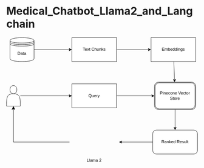 # Medical_Chatbot_Llama2_and_Langchain
<svg xmlns="http://www.w3.org/2000/svg" xmlns:xlink="http://www.w3.org/1999/xlink" version="1.1" width="556px" viewBox="-0.5 -0.5 556 366" content="&lt;mxfile&gt;&lt;diagram id=&quot;nLENW7YiFBsiG4h6r1G0&quot; name=&quot;Page-1&quot;&gt;&lt;mxGraphModel dx=&quot;746&quot; dy=&quot;433&quot; grid=&quot;1&quot; gridSize=&quot;10&quot; guides=&quot;1&quot; tooltips=&quot;1&quot; connect=&quot;1&quot; arrows=&quot;1&quot; fold=&quot;1&quot; page=&quot;1&quot; pageScale=&quot;1&quot; pageWidth=&quot;850&quot; pageHeight=&quot;1100&quot; math=&quot;0&quot; shadow=&quot;0&quot;&gt;&lt;root&gt;&lt;mxCell id=&quot;0&quot;/&gt;&lt;mxCell id=&quot;1&quot; parent=&quot;0&quot;/&gt;&lt;mxCell id=&quot;22&quot; value=&quot;&quot; style=&quot;edgeStyle=none;html=1;flowAnimation=1;&quot; edge=&quot;1&quot; parent=&quot;1&quot; source=&quot;2&quot; target=&quot;16&quot;&gt;&lt;mxGeometry relative=&quot;1&quot; as=&quot;geometry&quot;/&gt;&lt;/mxCell&gt;&lt;mxCell id=&quot;2&quot; value=&quot;Data&quot; style=&quot;shape=datastore;whiteSpace=wrap;html=1;direction=east;&quot; vertex=&quot;1&quot; parent=&quot;1&quot;&gt;&lt;mxGeometry x=&quot;100&quot; y=&quot;120&quot; width=&quot;70&quot; height=&quot;70&quot; as=&quot;geometry&quot;/&gt;&lt;/mxCell&gt;&lt;mxCell id=&quot;24&quot; value=&quot;&quot; style=&quot;edgeStyle=none;html=1;flowAnimation=1;&quot; edge=&quot;1&quot; parent=&quot;1&quot; source=&quot;16&quot; target=&quot;23&quot;&gt;&lt;mxGeometry relative=&quot;1&quot; as=&quot;geometry&quot;/&gt;&lt;/mxCell&gt;&lt;mxCell id=&quot;16&quot; value=&quot;Text Chunks&quot; style=&quot;rounded=0;whiteSpace=wrap;html=1;&quot; vertex=&quot;1&quot; parent=&quot;1&quot;&gt;&lt;mxGeometry x=&quot;280&quot; y=&quot;120&quot; width=&quot;130&quot; height=&quot;70&quot; as=&quot;geometry&quot;/&gt;&lt;/mxCell&gt;&lt;mxCell id=&quot;26&quot; value=&quot;&quot; style=&quot;edgeStyle=none;html=1;flowAnimation=1;&quot; edge=&quot;1&quot; parent=&quot;1&quot; source=&quot;23&quot; target=&quot;25&quot;&gt;&lt;mxGeometry relative=&quot;1&quot; as=&quot;geometry&quot;/&gt;&lt;/mxCell&gt;&lt;mxCell id=&quot;23&quot; value=&quot;Embeddings&quot; style=&quot;rounded=0;whiteSpace=wrap;html=1;&quot; vertex=&quot;1&quot; parent=&quot;1&quot;&gt;&lt;mxGeometry x=&quot;510&quot; y=&quot;120&quot; width=&quot;130&quot; height=&quot;70&quot; as=&quot;geometry&quot;/&gt;&lt;/mxCell&gt;&lt;mxCell id=&quot;35&quot; value=&quot;&quot; style=&quot;edgeStyle=none;html=1;flowAnimation=1;&quot; edge=&quot;1&quot; parent=&quot;1&quot; source=&quot;25&quot; target=&quot;34&quot;&gt;&lt;mxGeometry relative=&quot;1&quot; as=&quot;geometry&quot;/&gt;&lt;/mxCell&gt;&lt;mxCell id=&quot;25&quot; value=&quot;Pinecone Vector&amp;lt;br&amp;gt;Store&quot; style=&quot;shape=ext;double=1;rounded=1;whiteSpace=wrap;html=1;&quot; vertex=&quot;1&quot; parent=&quot;1&quot;&gt;&lt;mxGeometry x=&quot;520&quot; y=&quot;250&quot; width=&quot;120&quot; height=&quot;80&quot; as=&quot;geometry&quot;/&gt;&lt;/mxCell&gt;&lt;mxCell id=&quot;29&quot; value=&quot;&quot; style=&quot;edgeStyle=none;html=1;flowAnimation=1;&quot; edge=&quot;1&quot; parent=&quot;1&quot; source=&quot;27&quot; target=&quot;28&quot;&gt;&lt;mxGeometry relative=&quot;1&quot; as=&quot;geometry&quot;/&gt;&lt;/mxCell&gt;&lt;mxCell id=&quot;27&quot; value=&quot;&quot; style=&quot;shape=actor;whiteSpace=wrap;html=1;&quot; vertex=&quot;1&quot; parent=&quot;1&quot;&gt;&lt;mxGeometry x=&quot;90&quot; y=&quot;260&quot; width=&quot;40&quot; height=&quot;60&quot; as=&quot;geometry&quot;/&gt;&lt;/mxCell&gt;&lt;mxCell id=&quot;28&quot; value=&quot;Query&quot; style=&quot;whiteSpace=wrap;html=1;&quot; vertex=&quot;1&quot; parent=&quot;1&quot;&gt;&lt;mxGeometry x=&quot;280&quot; y=&quot;255&quot; width=&quot;130&quot; height=&quot;70&quot; as=&quot;geometry&quot;/&gt;&lt;/mxCell&gt;&lt;mxCell id=&quot;33&quot; value=&quot;&quot; style=&quot;endArrow=classic;html=1;entryX=0;entryY=0.5;entryDx=0;entryDy=0;exitX=1;exitY=0.5;exitDx=0;exitDy=0;flowAnimation=1;&quot; edge=&quot;1&quot; parent=&quot;1&quot; source=&quot;28&quot; target=&quot;25&quot;&gt;&lt;mxGeometry width=&quot;50&quot; height=&quot;50&quot; relative=&quot;1&quot; as=&quot;geometry&quot;&gt;&lt;mxPoint x=&quot;320&quot; y=&quot;280&quot; as=&quot;sourcePoint&quot;/&gt;&lt;mxPoint x=&quot;370&quot; y=&quot;230&quot; as=&quot;targetPoint&quot;/&gt;&lt;Array as=&quot;points&quot;/&gt;&lt;/mxGeometry&gt;&lt;/mxCell&gt;&lt;mxCell id=&quot;34&quot; value=&quot;Ranked Result&quot; style=&quot;rounded=1;whiteSpace=wrap;html=1;&quot; vertex=&quot;1&quot; parent=&quot;1&quot;&gt;&lt;mxGeometry x=&quot;515&quot; y=&quot;390&quot; width=&quot;130&quot; height=&quot;70&quot; as=&quot;geometry&quot;/&gt;&lt;/mxCell&gt;&lt;mxCell id=&quot;39&quot; value=&quot;Llama 2&quot; style=&quot;shape=image;verticalLabelPosition=bottom;labelBackgroundColor=default;verticalAlign=top;aspect=fixed;imageAspect=0;image=https://assets-global.website-files.com/5ec4696a9b6d337d51632638/651c817db814b3623bc572e2_DES-380%20Prompting%20Llama%202.jpg;&quot; vertex=&quot;1&quot; parent=&quot;1&quot;&gt;&lt;mxGeometry x=&quot;273.03&quot; y=&quot;385&quot; width=&quot;143.95&quot; height=&quot;80&quot; as=&quot;geometry&quot;/&gt;&lt;/mxCell&gt;&lt;mxCell id=&quot;43&quot; value=&quot;&quot; style=&quot;endArrow=classic;html=1;entryX=1;entryY=0.5;entryDx=0;entryDy=0;exitX=0;exitY=0.5;exitDx=0;exitDy=0;flowAnimation=1;&quot; edge=&quot;1&quot; parent=&quot;1&quot; source=&quot;34&quot; target=&quot;39&quot;&gt;&lt;mxGeometry width=&quot;50&quot; height=&quot;50&quot; relative=&quot;1&quot; as=&quot;geometry&quot;&gt;&lt;mxPoint x=&quot;420&quot; y=&quot;300&quot; as=&quot;sourcePoint&quot;/&gt;&lt;mxPoint x=&quot;530&quot; y=&quot;300&quot; as=&quot;targetPoint&quot;/&gt;&lt;Array as=&quot;points&quot;/&gt;&lt;/mxGeometry&gt;&lt;/mxCell&gt;&lt;mxCell id=&quot;44&quot; value=&quot;&quot; style=&quot;edgeStyle=segmentEdgeStyle;endArrow=classic;html=1;curved=0;rounded=0;endSize=8;startSize=8;exitX=0;exitY=0.5;exitDx=0;exitDy=0;flowAnimation=1;&quot; edge=&quot;1&quot; parent=&quot;1&quot; source=&quot;39&quot;&gt;&lt;mxGeometry width=&quot;50&quot; height=&quot;50&quot; relative=&quot;1&quot; as=&quot;geometry&quot;&gt;&lt;mxPoint x=&quot;60&quot; y=&quot;370&quot; as=&quot;sourcePoint&quot;/&gt;&lt;mxPoint x=&quot;110&quot; y=&quot;320&quot; as=&quot;targetPoint&quot;/&gt;&lt;/mxGeometry&gt;&lt;/mxCell&gt;&lt;/root&gt;&lt;/mxGraphModel&gt;&lt;/diagram&gt;&lt;/mxfile&gt;" onclick="(function(svg){var src=window.event.target||window.event.srcElement;while (src!=null&amp;&amp;src.nodeName.toLowerCase()!='a'){src=src.parentNode;}if(src==null){if(svg.wnd!=null&amp;&amp;!svg.wnd.closed){svg.wnd.focus();}else{var r=function(evt){if(evt.data=='ready'&amp;&amp;evt.source==svg.wnd){svg.wnd.postMessage(decodeURIComponent(svg.getAttribute('content')),'*');window.removeEventListener('message',r);}};window.addEventListener('message',r);svg.wnd=window.open('https://viewer.diagrams.net/?client=1&amp;page=0&amp;edit=_blank');}}})(this);" style="cursor:pointer;max-width:100%;max-height:366px;"><defs/><g><path d="M 80 35 L 183.63 35" fill="none" stroke="rgb(0, 0, 0)" stroke-miterlimit="10" pointer-events="stroke"/><path d="M 188.88 35 L 181.88 38.5 L 183.63 35 L 181.88 31.5 Z" fill="rgb(0, 0, 0)" stroke="rgb(0, 0, 0)" stroke-miterlimit="10" pointer-events="all"/><path d="M 10 9 C 10 -3 80 -3 80 9 L 80 61 C 80 73 10 73 10 61 Z" fill="rgb(255, 255, 255)" stroke="rgb(0, 0, 0)" stroke-miterlimit="10" pointer-events="all"/><path d="M 10 9 C 10 18 80 18 80 9 M 10 13.5 C 10 22.5 80 22.5 80 13.5 M 10 18 C 10 27 80 27 80 18" fill="none" stroke="rgb(0, 0, 0)" stroke-miterlimit="10" pointer-events="all"/><g transform="translate(-0.5 -0.5)"><switch><foreignObject pointer-events="none" width="100%" height="100%" requiredFeatures="http://www.w3.org/TR/SVG11/feature#Extensibility" style="overflow: visible; text-align: left;"><div xmlns="http://www.w3.org/1999/xhtml" style="display: flex; align-items: unsafe center; justify-content: unsafe center; width: 68px; height: 1px; padding-top: 47px; margin-left: 11px;"><div data-drawio-colors="color: rgb(0, 0, 0); " style="box-sizing: border-box; font-size: 0px; text-align: center;"><div style="display: inline-block; font-size: 12px; font-family: Helvetica; color: rgb(0, 0, 0); line-height: 1.2; pointer-events: all; white-space: normal; overflow-wrap: normal;">Data</div></div></div></foreignObject><text x="45" y="50" fill="rgb(0, 0, 0)" font-family="Helvetica" font-size="12px" text-anchor="middle">Data</text></switch></g><path d="M 320 35 L 413.63 35" fill="none" stroke="rgb(0, 0, 0)" stroke-miterlimit="10" pointer-events="stroke"/><path d="M 418.88 35 L 411.88 38.5 L 413.63 35 L 411.88 31.5 Z" fill="rgb(0, 0, 0)" stroke="rgb(0, 0, 0)" stroke-miterlimit="10" pointer-events="all"/><rect x="190" y="0" width="130" height="70" fill="rgb(255, 255, 255)" stroke="rgb(0, 0, 0)" pointer-events="all"/><g transform="translate(-0.5 -0.5)"><switch><foreignObject pointer-events="none" width="100%" height="100%" requiredFeatures="http://www.w3.org/TR/SVG11/feature#Extensibility" style="overflow: visible; text-align: left;"><div xmlns="http://www.w3.org/1999/xhtml" style="display: flex; align-items: unsafe center; justify-content: unsafe center; width: 128px; height: 1px; padding-top: 35px; margin-left: 191px;"><div data-drawio-colors="color: rgb(0, 0, 0); " style="box-sizing: border-box; font-size: 0px; text-align: center;"><div style="display: inline-block; font-size: 12px; font-family: Helvetica; color: rgb(0, 0, 0); line-height: 1.2; pointer-events: all; white-space: normal; overflow-wrap: normal;">Text Chunks</div></div></div></foreignObject><text x="255" y="39" fill="rgb(0, 0, 0)" font-family="Helvetica" font-size="12px" text-anchor="middle">Text Chunks</text></switch></g><path d="M 486.3 70 L 488.28 123.64" fill="none" stroke="rgb(0, 0, 0)" stroke-miterlimit="10" pointer-events="stroke"/><path d="M 488.48 128.88 L 484.72 122.02 L 488.28 123.64 L 491.72 121.76 Z" fill="rgb(0, 0, 0)" stroke="rgb(0, 0, 0)" stroke-miterlimit="10" pointer-events="all"/><rect x="420" y="0" width="130" height="70" fill="rgb(255, 255, 255)" stroke="rgb(0, 0, 0)" pointer-events="all"/><g transform="translate(-0.5 -0.5)"><switch><foreignObject pointer-events="none" width="100%" height="100%" requiredFeatures="http://www.w3.org/TR/SVG11/feature#Extensibility" style="overflow: visible; text-align: left;"><div xmlns="http://www.w3.org/1999/xhtml" style="display: flex; align-items: unsafe center; justify-content: unsafe center; width: 128px; height: 1px; padding-top: 35px; margin-left: 421px;"><div data-drawio-colors="color: rgb(0, 0, 0); " style="box-sizing: border-box; font-size: 0px; text-align: center;"><div style="display: inline-block; font-size: 12px; font-family: Helvetica; color: rgb(0, 0, 0); line-height: 1.2; pointer-events: all; white-space: normal; overflow-wrap: normal;">Embeddings</div></div></div></foreignObject><text x="485" y="39" fill="rgb(0, 0, 0)" font-family="Helvetica" font-size="12px" text-anchor="middle">Embeddings</text></switch></g><path d="M 490 210 L 490 263.63" fill="none" stroke="rgb(0, 0, 0)" stroke-miterlimit="10" pointer-events="stroke"/><path d="M 490 268.88 L 486.5 261.88 L 490 263.63 L 493.5 261.88 Z" fill="rgb(0, 0, 0)" stroke="rgb(0, 0, 0)" stroke-miterlimit="10" pointer-events="all"/><rect x="430" y="130" width="120" height="80" rx="12" ry="12" fill="rgb(255, 255, 255)" stroke="rgb(0, 0, 0)" pointer-events="all"/><rect x="432" y="132" width="116" height="76" rx="11.4" ry="11.4" fill="rgb(255, 255, 255)" stroke="rgb(0, 0, 0)" pointer-events="all"/><g transform="translate(-0.5 -0.5)"><switch><foreignObject pointer-events="none" width="100%" height="100%" requiredFeatures="http://www.w3.org/TR/SVG11/feature#Extensibility" style="overflow: visible; text-align: left;"><div xmlns="http://www.w3.org/1999/xhtml" style="display: flex; align-items: unsafe center; justify-content: unsafe center; width: 114px; height: 1px; padding-top: 170px; margin-left: 433px;"><div data-drawio-colors="color: rgb(0, 0, 0); " style="box-sizing: border-box; font-size: 0px; text-align: center;"><div style="display: inline-block; font-size: 12px; font-family: Helvetica; color: rgb(0, 0, 0); line-height: 1.2; pointer-events: all; white-space: normal; overflow-wrap: normal;">Pinecone Vector<br />Store</div></div></div></foreignObject><text x="490" y="174" fill="rgb(0, 0, 0)" font-family="Helvetica" font-size="12px" text-anchor="middle">Pinecone Vector...</text></switch></g><path d="M 40 170 L 183.63 170" fill="none" stroke="rgb(0, 0, 0)" stroke-miterlimit="10" pointer-events="stroke"/><path d="M 188.88 170 L 181.88 173.5 L 183.63 170 L 181.88 166.5 Z" fill="rgb(0, 0, 0)" stroke="rgb(0, 0, 0)" stroke-miterlimit="10" pointer-events="all"/><path d="M 0 200 C 0 176 0 164 20 164 C 6.67 164 6.67 140 20 140 C 33.33 140 33.33 164 20 164 C 40 164 40 176 40 200 Z" fill="rgb(255, 255, 255)" stroke="rgb(0, 0, 0)" stroke-miterlimit="10" pointer-events="all"/><rect x="190" y="135" width="130" height="70" fill="rgb(255, 255, 255)" stroke="rgb(0, 0, 0)" pointer-events="all"/><g transform="translate(-0.5 -0.5)"><switch><foreignObject pointer-events="none" width="100%" height="100%" requiredFeatures="http://www.w3.org/TR/SVG11/feature#Extensibility" style="overflow: visible; text-align: left;"><div xmlns="http://www.w3.org/1999/xhtml" style="display: flex; align-items: unsafe center; justify-content: unsafe center; width: 128px; height: 1px; padding-top: 170px; margin-left: 191px;"><div data-drawio-colors="color: rgb(0, 0, 0); " style="box-sizing: border-box; font-size: 0px; text-align: center;"><div style="display: inline-block; font-size: 12px; font-family: Helvetica; color: rgb(0, 0, 0); line-height: 1.2; pointer-events: all; white-space: normal; overflow-wrap: normal;">Query</div></div></div></foreignObject><text x="255" y="174" fill="rgb(0, 0, 0)" font-family="Helvetica" font-size="12px" text-anchor="middle">Query</text></switch></g><path d="M 320 170 L 423.63 170" fill="none" stroke="rgb(0, 0, 0)" stroke-miterlimit="10" pointer-events="stroke"/><path d="M 428.88 170 L 421.88 173.5 L 423.63 170 L 421.88 166.5 Z" fill="rgb(0, 0, 0)" stroke="rgb(0, 0, 0)" stroke-miterlimit="10" pointer-events="all"/><rect x="425" y="270" width="130" height="70" rx="10.5" ry="10.5" fill="rgb(255, 255, 255)" stroke="rgb(0, 0, 0)" pointer-events="all"/><g transform="translate(-0.5 -0.5)"><switch><foreignObject pointer-events="none" width="100%" height="100%" requiredFeatures="http://www.w3.org/TR/SVG11/feature#Extensibility" style="overflow: visible; text-align: left;"><div xmlns="http://www.w3.org/1999/xhtml" style="display: flex; align-items: unsafe center; justify-content: unsafe center; width: 128px; height: 1px; padding-top: 305px; margin-left: 426px;"><div data-drawio-colors="color: rgb(0, 0, 0); " style="box-sizing: border-box; font-size: 0px; text-align: center;"><div style="display: inline-block; font-size: 12px; font-family: Helvetica; color: rgb(0, 0, 0); line-height: 1.2; pointer-events: all; white-space: normal; overflow-wrap: normal;">Ranked Result</div></div></div></foreignObject><text x="490" y="309" fill="rgb(0, 0, 0)" font-family="Helvetica" font-size="12px" text-anchor="middle">Ranked Result</text></switch></g><image x="182.53" y="264.5" width="143.95" height="80" xlink:href="https://assets-global.website-files.com/5ec4696a9b6d337d51632638/651c817db814b3623bc572e2_DES-380%20Prompting%20Llama%202.jpg" preserveAspectRatio="none"/><g fill="rgb(0, 0, 0)" font-family="Helvetica" text-anchor="middle" font-size="12px"><rect fill="rgb(255, 255, 255)" stroke="none" x="233" y="353" width="45" height="15" stroke-width="0"/><text x="254.5" y="362.5">Llama 2</text></g><path d="M 425 305 L 333.35 305" fill="none" stroke="rgb(0, 0, 0)" stroke-miterlimit="10" pointer-events="stroke"/><path d="M 328.1 305 L 335.1 301.5 L 333.35 305 L 335.1 308.5 Z" fill="rgb(0, 0, 0)" stroke="rgb(0, 0, 0)" stroke-miterlimit="10" pointer-events="all"/><path d="M 183.03 305 L 20 305 L 20 207.87" fill="none" stroke="rgb(0, 0, 0)" stroke-miterlimit="10" pointer-events="stroke"/><path d="M 20 201.12 L 24.5 210.12 L 20 207.87 L 15.5 210.12 Z" fill="rgb(0, 0, 0)" stroke="rgb(0, 0, 0)" stroke-miterlimit="10" pointer-events="all"/></g><switch><g requiredFeatures="http://www.w3.org/TR/SVG11/feature#Extensibility"/><a transform="translate(0,-5)" xlink:href="https://www.diagrams.net/doc/faq/svg-export-text-problems" target="_blank"><text text-anchor="middle" font-size="10px" x="50%" y="100%">Text is not SVG - cannot display</text></a></switch></svg>
